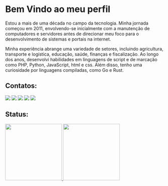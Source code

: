 # Bem Vindo ao meu perfil

Estou a mais de uma década no campo da tecnologia. Minha jornada começou em 2011, envolvendo-se inicialmente com a manutenção de computadores e servidores antes de direcionar meu foco para o desenvolvimento de sistemas e portais na internet.

Minha experiência abrange uma variedade de setores, incluindo agricultura, transporte e logística, educação, saúde, finanças e fiscalização. Ao longo dos anos, desenvolvi habilidades em linguagens de script e de marcação como PHP, Python, JavaScript, html e css. Além disso, tenho uma curiosidade por linguagens compiladas, como Go e Rust.

## Contatos:

<div>
<a href="https://perceu.github.io" target="_blank"><img loading="lazy" src="https://img.shields.io/badge/site-040B14?style=for-the-badge&logo=esri&logoColor=white" target="_blank"></a>
<a href="https://www.youtube.com/perceubertoletti" target="_blank"><img loading="lazy" src="https://img.shields.io/badge/YouTube-FF0000?style=for-the-badge&logo=youtube&logoColor=white" target="_blank"></a>
<a href="https://instagram.com/perceubertoletti" target="_blank"><img loading="lazy" src="https://img.shields.io/badge/-Instagram-%23E4405F?style=for-the-badge&logo=instagram&logoColor=white" target="_blank"></a>
<a href="https://www.linkedin.com/in/perceubertoletti" target="_blank"><img loading="lazy" src="https://img.shields.io/badge/-LinkedIn-%230077B5?style=for-the-badge&logo=linkedin&logoColor=white" target="_blank"></a>   
<a href = "mailto:perceubertoletti@gmail.com"><img loading="lazy" src="https://img.shields.io/badge/Gmail-D14836?style=for-the-badge&logo=gmail&logoColor=white" target="_blank"></a>
</div>

## Status:

<div>
<a href="https://github.com/perceu">
<img loading="lazy" height="180em" src="https://github-readme-stats.vercel.app/api/top-langs/?username=perceu&layout=compact&langs_count=7&theme=dracula"/>
<img loading="lazy" height="180em" src="https://github-readme-stats.vercel.app/api?username=perceu&show_icons=true&theme=dracula&include_all_commits=true&count_private=true"/>
</div>

